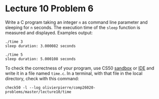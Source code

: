 # Lecture 10 Problem 6

Write a C program taking an integer `n` as command line parameter and sleeping
for `n` seconds. The execution time of the `sleep` function is measured and
displayed. Examples output:

```shell
./time 3
sleep duration: 3.000082 seconds

./time 5
sleep duration: 5.000108 seconds
```

To check the correctness of your program, use CS50 [sandbox](sandbox.cs50.io)
or [IDE](ide.cs50.io) and write it in a file named `time.c`. In a terminal,
with that file in the local directory, check with this command:
```shell
check50 -l --log olivierpierre/comp26020-problems/master/lecture10/time
```
